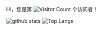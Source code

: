 Hi，您是第 ![Visitor Count](https://profile-counter.glitch.me/cxfksword/count.svg) 个访问者！


![github stats](https://github-readme-stats.vercel.app/api?username=cxfksword&show_icons=true&count_private=true&include_all_commits=true)
![Top Langs](https://github-readme-stats.vercel.app/api/top-langs/?username=cxfksword&layout=compact&hide=html,css,xslt&langs_count=8)
